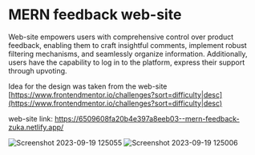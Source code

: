 # MERN feedback web-site 

Web-site empowers users with comprehensive control over product feedback, enabling them to craft insightful comments, implement robust filtering mechanisms, and seamlessly organize information. Additionally, users have the capability to log in to the platform, express their support through upvoting.

Idea for the design was taken from the web-site [https://www.frontendmentor.io/challenges?sort=difficulty|desc](https://www.frontendmentor.io/challenges?sort=difficulty|desc)

web-site link: https://6509608fa20b4e397a8eeb03--mern-feedback-zuka.netlify.app/


![Screenshot 2023-09-19 125055](https://github.com/justzuka/mern-feedback-frotend/assets/72873161/d6a55a69-b509-4441-a706-e5a06c5981db)
![Screenshot 2023-09-19 125006](https://github.com/justzuka/mern-feedback-frotend/assets/72873161/c22acb44-f9af-4fa7-8592-5ce5b1d93277)
